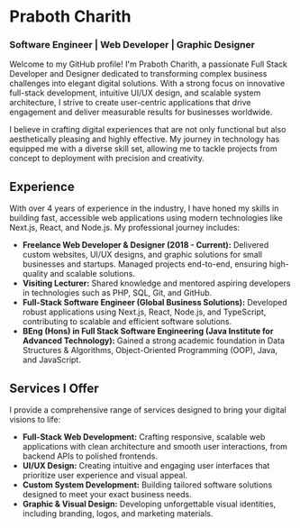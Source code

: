 # Praboth Charith

### Software Engineer | Web Developer | Graphic Designer

Welcome to my GitHub profile! I'm Praboth Charith, a passionate Full Stack Developer and Designer dedicated to transforming complex business challenges into elegant digital solutions. With a strong focus on innovative full-stack development, intuitive UI/UX design, and scalable system architecture, I strive to create user-centric applications that drive engagement and deliver measurable results for businesses worldwide.

I believe in crafting digital experiences that are not only functional but also aesthetically pleasing and highly effective. My journey in technology has equipped me with a diverse skill set, allowing me to tackle projects from concept to deployment with precision and creativity.

## Experience

With over 4 years of experience in the industry, I have honed my skills in building fast, accessible web applications using modern technologies like Next.js, React, and Node.js. My professional journey includes:

*   **Freelance Web Developer & Designer (2018 - Current):** Delivered custom websites, UI/UX designs, and graphic solutions for small businesses and startups. Managed projects end-to-end, ensuring high-quality and scalable solutions.
*   **Visiting Lecturer:** Shared knowledge and mentored aspiring developers in technologies such as PHP, SQL, Git, and GitHub.
*   **Full-Stack Software Engineer (Global Business Solutions):** Developed robust applications using Next.js, React, Node.js, and TypeScript, contributing to scalable and efficient software solutions.
*   **BEng (Hons) in Full Stack Software Engineering (Java Institute for Advanced Technology):** Gained a strong academic foundation in Data Structures & Algorithms, Object-Oriented Programming (OOP), Java, and JavaScript.

## Services I Offer

I provide a comprehensive range of services designed to bring your digital visions to life:

*   **Full-Stack Web Development:** Crafting responsive, scalable web applications with clean architecture and smooth user interactions, from backend APIs to polished frontends.
*   **UI/UX Design:** Creating intuitive and engaging user interfaces that prioritize user experience and visual appeal.
*   **Custom System Development:** Building tailored software solutions designed to meet your exact business needs.
*   **Graphic & Visual Design:** Developing unforgettable visual identities, including branding, logos, and marketing materials.


